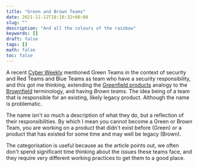 ```yaml
---
title: "Green and Brown Teams"
date: 2021-11-12T18:10:32+00:00
slug: ""
description: "And all the colours of the rainbow"
keywords: []
draft: false
tags: []
math: false
toc: false
---
```


A  recent [Cyber Weekly](https://cyberweekly.substack.com/p/cyberweekly-174-one-team-two-team) mentioned Green Teams in the context of security and Red Teams and Blue Teams as team who have a security responsibility, and this got me thinking, extending the [Greenfield products](https://en.wikipedia.org/wiki/Greenfield_project) analogy to the [Brownfield](https://en.wikipedia.org/wiki/Brownfield_(software_development)) terminology, and having _Brown teams_. The idea being of a team that is responsible for an existing, likely legacy product. Although the name is problematic.

The name isn't so much a description of what they do, but a reflection of their responsibilities. By which I mean you cannot become a Green or Brown Team, you are working on a product that didn't exist before (Green) or a product that has existed for some time and may well be legacy (Brown).

The categorisation is useful because as the article points out, we often don't spend significant time thinking about the issues these teams face, and they require very different working practices to get them to a good place.
